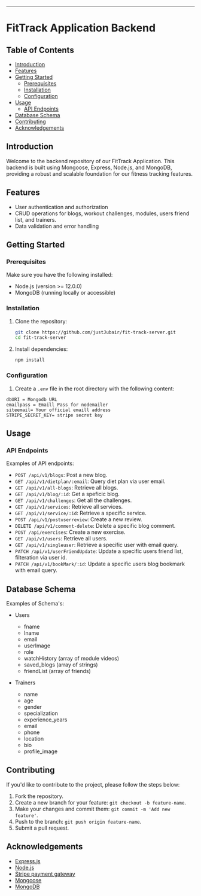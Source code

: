 ----

# FitTrack Application Backend

## Table of Contents

- [Introduction](#introduction)
- [Features](#features)
- [Getting Started](#getting-started)
  - [Prerequisites](#prerequisites)
  - [Installation](#installation)
  - [Configuration](#configuration)
- [Usage](#usage)
  - [API Endpoints](#api-endpoints)
- [Database Schema](#database-schema)
- [Contributing](#contributing)
- [Acknowledgements](#acknowledgements)

## Introduction

Welcome to the backend repository of our FitTrack Application. This backend is built using Mongoose, Express, Node.js, and MongoDB, providing a robust and scalable foundation for our fitness tracking features.

## Features

- User authentication and authorization
- CRUD operations for blogs, workout challenges, modules, users friend list, and trainers.
- Data validation and error handling

## Getting Started

### Prerequisites

Make sure you have the following installed:

- Node.js (version >= 12.0.0)
- MongoDB (running locally or accessible)

### Installation

1. Clone the repository:

   ```bash
   git clone https://github.com/justJubair/fit-track-server.git
   cd fit-track-server
   ```

2. Install dependencies:

   ```bash
   npm install
   ```

### Configuration

1. Create a `.env` file in the root directory with the following content:

```env
dbURI = Mongodb URL
emailpass = Emaill Pass for nodemailer
siteemail= Your official emaill address
STRIPE_SECRET_KEY= stripe secret key

```

## Usage

### API Endpoints

Examples of API endpoints:

- `POST /api/v1/blogs`: Post a new blog.
- `GET /api/v1/dietplan/:email`: Query diet plan via user email.
- `GET /api/v1/all-blogs`: Retrieve all blogs.
- `GET /api/v1/blog/:id`: Get a speficic blog.
- `GET /api/v1/challenges`: Get all the challenges.
- `GET /api/v1/services`: Retrieve all services.
- `GET /api/v1/service/:id`: Retrieve a specific service.
- `POST /api/v1/postuserreview`: Create a new review.
- `DELETE /api/v1/comment-delete`: Delete a specific blog comment.
- `POST /api/exercises`: Create a new exercise.
- `GET /api/v1/users`: Retrieve all users.
- `GET /api/v1/singleuser`: Retrieve a specific user with email query.
- `PATCH /api/v1/userFriendUpdate`: Update a specific users friend list, filteration via user id.
- `PATCH /api/v1/bookMark/:id`: Update a specific users blog bookmark with email query.


## Database Schema

Examples of Schema's:

- Users
  - fname 
  - lname
  - email
  - userImage
  - role
  - watchHistory (array of module videos)
  - saved_blogs (array of strings)
  - friendList (array of friends) 
   

- Trainers
   - name
   - age
   - gender
   - specialization
   - experience_years
   - email
   - phone
   - location
   - bio
   - profile_image




## Contributing

If you'd like to contribute to the project, please follow the steps below:

1. Fork the repository.
2. Create a new branch for your feature: `git checkout -b feature-name`.
3. Make your changes and commit them: `git commit -m 'Add new feature'`.
4. Push to the branch: `git push origin feature-name`.
5. Submit a pull request.

## Acknowledgements

- [Express.js](https://expressjs.com/)
- [Node.js](https://nodejs.org/en)
- [Stripe payment gateway](https://stripe.com/?utm_campaign=US_en_Search_Brand_Stripe_EXA-20839462206&utm_medium=cpc&utm_source=google&ad_content=683853401230&utm_term=stripe&utm_matchtype=e&utm_adposition=&utm_device=c&gad_source=1&gclid=CjwKCAiA0bWvBhBjEiwAtEsoW8T68WFtLRKKjo8sej9DKXAMAzgPoaBDNRU8nft8yfVOrVMhEy5o5RoCctIQAvD_BwE)
- [Mongoose](https://mongoosejs.com/docs/guide.html)
- [MongoDB](https://www.mongodb.com/)

